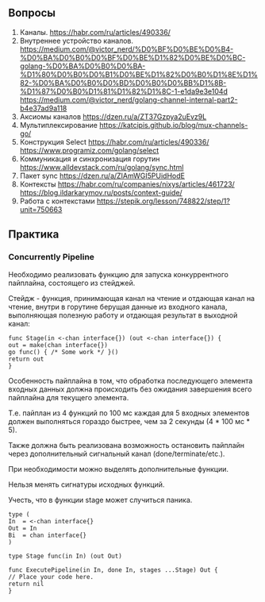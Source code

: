 ## Вопросы
1. Каналы. https://habr.com/ru/articles/490336/
2. Внутреннее устройство каналов. https://medium.com/@victor_nerd/%D0%BF%D0%BE%D0%B4-%D0%BA%D0%B0%D0%BF%D0%BE%D1%82%D0%BE%D0%BC-golang-%D0%BA%D0%B0%D0%BA-%D1%80%D0%B0%D0%B1%D0%BE%D1%82%D0%B0%D1%8E%D1%82-%D0%BA%D0%B0%D0%BD%D0%B0%D0%BB%D1%8B-%D1%87%D0%B0%D1%81%D1%82%D1%8C-1-e1da9e3e104d https://medium.com/@victor_nerd/golang-channel-internal-part2-b4e37ad9a118
3. Аксиомы каналов https://dzen.ru/a/ZT37Gzpya2uEvz9L
4. Мультиплексирование https://katcipis.github.io/blog/mux-channels-go/
5. Конструкция Select https://habr.com/ru/articles/490336/ https://www.programiz.com/golang/select
6. Коммуникация и синхронизация горутин  https://www.alldevstack.com/ru/golang/sync.html
7. Пакет sync https://dzen.ru/a/ZIAmWGI5PUidHodE
8. Контексты https://habr.com/ru/companies/nixys/articles/461723/ https://blog.ildarkarymov.ru/posts/context-guide/
9. Работа с контекстами https://stepik.org/lesson/748822/step/1?unit=750663

## Практика
### Concurrently Pipeline

Необходимо реализовать функцию для запуска конкуррентного пайплайна, состоящего из стейджей.

Стейдж - функция, принимающая канал на чтение и отдающая канал на чтение, внутри в горутине берущая данные из входного канала, выполняющая полезную работу и отдающая результат в выходной канал:
```
func Stage(in <-chan interface{}) (out <-chan interface{}) {
out = make(chan interface{})
go func() { /* Some work */ }()
return out
}
```

Особенность пайплайна в том, что обработка последующего элемента входных данных должна происходить без ожидания завершения всего пайплайна для текущего элемента.

Т.е. пайплан из 4 функций по 100 мс каждая для 5 входных элементов должен выполняться гораздо быстрее, чем за 2 секунды (4 * 100 мс * 5).

Также должна быть реализована возможность остановить пайплайн через дополнительный сигнальный канал (done/terminate/etc.).

При необходимости можно выделять дополнительные функции.

Нельзя менять сигнатуры исходных функций.

Учесть, что в функции stage может случиться паника.
```
type (
In  = <-chan interface{}
Out = In
Bi  = chan interface{}
)

type Stage func(in In) (out Out)

func ExecutePipeline(in In, done In, stages ...Stage) Out {
// Place your code here.
return nil
}
```